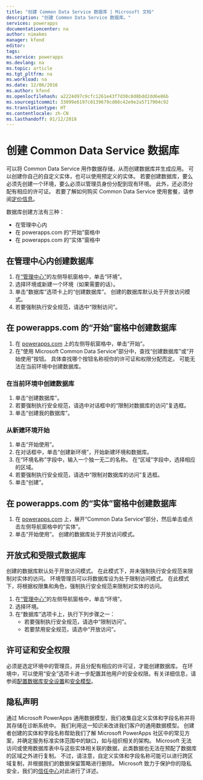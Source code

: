 ```yaml
---
title: "创建 Common Data Service 数据库 | Microsoft 文档"
description: "创建 Common Data Service 数据库。"
services: powerapps
documentationcenter: na
author: nimakms
manager: kfend
editor: 
tags: 
ms.service: powerapps
ms.devlang: na
ms.topic: article
ms.tgt_pltfrm: na
ms.workload: na
ms.date: 12/06/2016
ms.author: kfend
ms.openlocfilehash: a2224d97c9cfc1261e43f7d30c8d8bdd2dd6e86b
ms.sourcegitcommit: 33099e6197c0139679cd08c42e9e2a5717904c92
ms.translationtype: HT
ms.contentlocale: zh-CN
ms.lasthandoff: 01/12/2018
---
```

# <a name="create-a-common-data-service-database"></a>创建 Common Data Service 数据库
可以将 Common Data Service 用作数据存储，从而创建数据库并生成应用。 可以创建你自己的自定义实体，也可以使用预定义的实体。 若要创建数据库，要么必须先创建一个环境，要么必须以管理员身份分配到现有环境。 此外，还必须分配有相应的许可证。 若要了解如何购买 Common Data Service 使用套餐，请参阅[定价信息](pricing-billing-skus.md)。

数据库创建方法有三种：

* 在管理中心内
* 在 powerapps.com 的“开始”窗格中
* 在 powerapps.com 的“实体”窗格中

## <a name="create-a-database-in-the-admin-center"></a>在管理中心内创建数据库
1. 在[“管理中心”](https://admin.powerapps.com)的左侧导航窗格中，单击“环境”。
2. 选择环境或新建一个环境（如果需要的话）。
3. 单击“数据库”选项卡上的“创建数据库”。 创建的数据库默认处于开放访问模式。
4. 若要强制执行安全规范，请选中“限制访问”。

## <a name="create-a-database-in-the-home-pane-of-powerappscom"></a>在 powerapps.com 的“开始”窗格中创建数据库
1. 在 [powerapps.com](https://web.powerapps.com) 上的左侧导航窗格中，单击“开始”。
2. 在“使用 Microsoft Common Data Service”部分中，查找“创建数据库”或“开始使用”按钮。 具体查找哪个按钮名称视你的许可证和权限分配而定。 可能无法在当前环境中创建数据库。

### <a name="create-database-in-current-environnmet"></a>在当前环境中创建数据库
1. 单击“创建数据库”。
2. 若要强制执行安全规范，请选中对话框中的“限制对数据库的访问”复选框。
3. 单击“创建我的数据库”。

### <a name="get-started-by-creating-a-new-environment"></a>从新建环境开始
1. 单击“开始使用”。
2. 在对话框中，单击“创建新环境”，开始新建环境和数据库。
3. 在“环境名称”字段中，输入一个独一无二的名称。 在“区域”字段中，选择相应的区域。
4. 若要强制执行安全规范，请选中“限制对数据库的访问”复选框。
5. 单击“创建”。

## <a name="create-a-database-in-the-entities-pane-of-powerappscom"></a>在 powerapps.com 的“实体”窗格中创建数据库
1. 在 [powerapps.com](https://web.powerapps.com) 上，展开“Common Data Service”部分，然后单击或点击左侧导航窗格中的“实体”。
2. 单击“开始使用”。 创建的数据库处于开放访问模式。

## <a name="open-and-restricted-databases"></a>开放式和受限式数据库
创建的数据库默认处于开放访问模式。 在此模式下，并未强制执行安全规范来限制对实体的访问。 环境管理员可以将数据库设为处于限制访问模式。 在此模式下，将根据权限集和角色，强制执行安全规范来限制对实体的访问。

1. 在[“管理中心”](https://admin.powerapps.com)的左侧导航窗格中，单击“环境”。
2. 选择环境。
3. 在“数据库”选项卡上，执行下列步骤之一：
   * 若要强制执行安全规范，请选中“限制访问”。
   * 若要禁用安全规范，请选中“开放访问”。

## <a name="license-and-security-permissions"></a>许可证和安全权限
必须是选定环境中的管理员，并且分配有相应的许可证，才能创建数据库。 在环境中，可以使用“安全”选项卡进一步配置其他用户的安全权限。有关详细信息，请参阅[配置数据库安全设置](database-security.md)和[安全模型](https://docs.microsoft.com/en-us/common-data-service/entity-reference/security-model)。

## <a name="privacy-notice"></a>隐私声明
通过 Microsoft PowerApps 通用数据模型，我们收集自定义实体和字段名称并将其存储在诊断系统中。  我们利用这一知识来改进我们客户的通用数据模型。 创建者创建的实体和字段名称帮助我们了解 Microsoft PowerApps 社区中的常见方案，并确定服务标准实体范围中的缺口，如与组织相关的架构。 Microsoft 无法访问或使用数据库表中与这些实体相关联的数据，此类数据也无法在预配了数据库的区域之外进行复制。 不过，请注意，自定义实体和字段名称可能可以进行跨区域复制，并根据我们的数据保留策略进行删除。 Microsoft 致力于保护你的隐私安全，我们的[信任中心](https://www.microsoft.com/trustcenter/Privacy/default.aspx)对此进行了详述。

